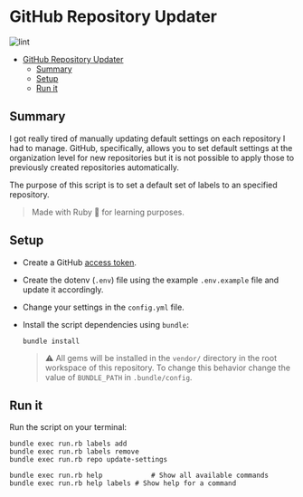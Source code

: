 <!-- omit in toc -->

# GitHub Repository Updater

![lint](https://github.com/angelmadames/github-repo-updater/actions/workflows/rubocop.yml/badge.svg)

<!-- omit in toc -->
- [GitHub Repository Updater](#github-repository-updater)
  - [Summary](#summary)
  - [Setup](#setup)
  - [Run it](#run-it)

## Summary

I got really tired of manually updating default settings on each repository
I had to manage. GitHub, specifically, allows you to set default settings
at the organization level for new repositories but it is not possible to
apply those to previously created repositories automatically.

The purpose of this script is to set a default set of labels
to an specified repository.

> Made with Ruby :gem: for learning purposes.

## Setup

- Create a GitHub [access token](https://github.com/settings/tokens).
- Create the dotenv (`.env`) file using the example `.env.example`
  file and update it accordingly.
- Change your settings in the `config.yml` file.
- Install the script dependencies using `bundle`:

  ```shell
  bundle install
  ```

  > :warning: All gems will be installed in the `vendor/` directory
  > in the root workspace of this repository. To change this behavior
  > change the value of `BUNDLE_PATH` in `.bundle/config`.

## Run it

Run the script on your terminal:

```shell
bundle exec run.rb labels add
bundle exec run.rb labels remove
bundle exec run.rb repo update-settings

bundle exec run.rb help            # Show all available commands
bundle exec run.rb help labels # Show help for a command
```
